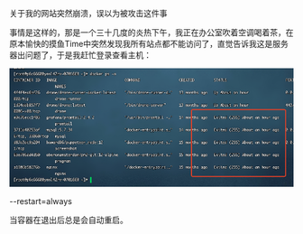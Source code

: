 关于我的网站突然崩溃，误以为被攻击这件事

事情是这样的，那是一个三十几度的炎热下午，我正在办公室吹着空调喝着茶，在原本愉快的摸鱼Time中突然发现我所有站点都不能访问了，直觉告诉我这是服务器出问题了，于是我赶忙登录查看主机：


![](../images/2023-6-1-1685595492144.png)

--restart=always

当容器在退出后总是会自动重启。